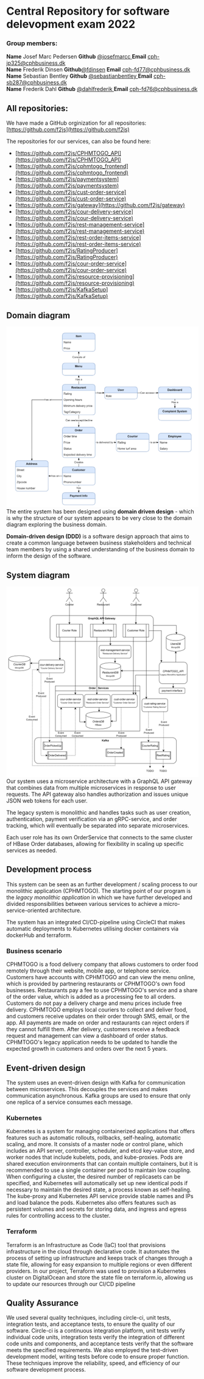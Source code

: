 # Central Repository for software delevopment exam 2022
### Group members: 

**Name** Josef Marc Pedersen **Github** [@josefmarcc ](https://github.com/josefmarcc) **Email** cph-jp325@cphbusiness.dk  
**Name** Frederik Dinsen **Github**[@fdinsen](https://github.com/fdinsen) **Email** cph-fd77@cphbusiness.dk  
**Name** Sebastian Bentley **Github** [@sebastianbentley ](https://github.com/SebastianBentley) **Email** cph-sb287@cphbusiness.dk  
**Name** Frederik Dahl **Github** [@dahlfrederik ](https://github.com/dahlfrederik) **Email** cph-fd76@cphbusiness.dk  

## All repositories:
We have made a GitHub orginization for all repositories: [https://github.com/f2js](https://github.com/f2js)


The repositories for our services, can also be found here:
- [https://github.com/f2js/CPHMTOGO_API](https://github.com/f2js/CPHMTOGO_API)
- [https://github.com/f2js/cphmtogo_frontend](https://github.com/f2js/cphmtogo_frontend)
- [https://github.com/f2js/paymentsystem](https://github.com/f2js/paymentsystem)
- [https://github.com/f2js/cust-order-service](https://github.com/f2js/cust-order-service)
- [https://github.com/f2js/gateway](https://github.com/f2js/gateway)
- [https://github.com/f2js/cour-delivery-service](https://github.com/f2js/cour-delivery-service)
- [https://github.com/f2js/rest-management-service](https://github.com/f2js/rest-management-service)
- [https://github.com/f2js/rest-order-items-service](https://github.com/f2js/rest-order-items-service)
- [https://github.com/f2js/RatingProducer](https://github.com/f2js/RatingProducer)
- [https://github.com/f2js/cour-order-service](https://github.com/f2js/cour-order-service)
- [https://github.com/f2js/resource-provisioning](https://github.com/f2js/resource-provisioning)
- [https://github.com/f2js/KafkaSetup](https://github.com/f2js/KafkaSetup)

## Domain diagram 
![Domain model](domain.png)
The entire system has been designed using **domain driven design** - which is why the structure of our system appears to be very close to the domain diagram exploring the business domain. 

**Domain-driven design (DDD)** is a software design approach that aims to create a common language between business stakeholders and technical team members by using a shared understanding of the business domain to inform the design of the software. 

## System diagram 
![System diagram](system.png)
Our system uses a microservice architecture with a GraphQL API gateway that combines data from multiple microservices in response to user requests. The API gateway also handles authorization and issues unique JSON web tokens for each user. 

The legacy system is monolithic and handles tasks such as user creation, authentication, payment verification via an gRPC-service, and order tracking, which will eventually be separated into separate microservices. 

Each user role has its own OrderService that connects to the same cluster of HBase Order databases, allowing for flexibility in scaling up specific services as needed.

## Development process 
This system can be seen as an further development / scaling process to our monolithic application (CPHMTOGO). 
The starting point of our program is the *legacy monolithic application* in which we have further developed and divided responsibilities between various services to achieve a micro-service-oriented architecture. 

The system has an integrated CI/CD-pipeline using CircleCI that makes automatic deployments to Kubernetes utilising docker containers via dockerHub and terraform. 

### Business scenario 
CPHMTOGO is a food delivery company that allows customers to order food remotely through their website, mobile app, or telephone service. Customers have accounts with CPHMTOGO and can view the menu online, which is provided by partnering restaurants or CPHMTOGO's own food businesses. Restaurants pay a fee to use CPHMTOGO's service and a share of the order value, which is added as a processing fee to all orders. Customers do not pay a delivery charge and menu prices include free delivery. CPHMTOGO employs local couriers to collect and deliver food, and customers receive updates on their order through SMS, email, or the app. All payments are made on order and restaurants can reject orders if they cannot fulfill them. After delivery, customers receive a feedback request and management can view a dashboard of order status. CPHMTOGO's legacy application needs to be updated to handle the expected growth in customers and orders over the next 5 years.

## Event-driven design 
The system uses an event-driven design with Kafka for communication between microservices. This decouples the services and makes communication asynchronous. Kafka groups are used to ensure that only one replica of a service consumes each message.

### Kubernetes 
Kubernetes is a system for managing containerized applications that offers features such as automatic rollouts, rollbacks, self-healing, automatic scaling, and more. It consists of a master node or control plane, which includes an API server, controller, scheduler, and etcd key-value store, and worker nodes that include kubelets, pods, and kube-proxies. Pods are shared execution environments that can contain multiple containers, but it is recommended to use a single container per pod to maintain low coupling. When configuring a cluster, the desired number of replicasets can be specified, and Kubernetes will automatically set up new identical pods if necessary to maintain the desired state, a process known as self-healing. The kube-proxy and Kubernetes API service provide stable names and IPs and load balance the pods. Kubernetes also offers features such as persistent volumes and secrets for storing data, and ingress and egress rules for controlling access to the cluster.

### Terraform 
Terraform is an Infrastructure as Code (IaC) tool that provisions infrastructure in the cloud through declarative code. It automates the process of setting up infrastructure and keeps track of changes through a state file, allowing for easy expansion to multiple regions or even different providers. In our project, Terraform was used to provision a Kubernetes cluster on DigitalOcean and store the state file on terraform.io, allowing us to update our resources through our CI/CD pipeline

## Quality Assurance 
We used several quality techniques, including circle-ci, unit tests, integration tests, and acceptance tests, to ensure the quality of our software. Circle-ci is a continuous integration platform, unit tests verify individual code units, integration tests verify the integration of different code units and components, and acceptance tests verify that the software meets the specified requirements. We also employed the test-driven development model, writing tests before code to ensure proper function. These techniques improve the reliability, speed, and efficiency of our software development process.









